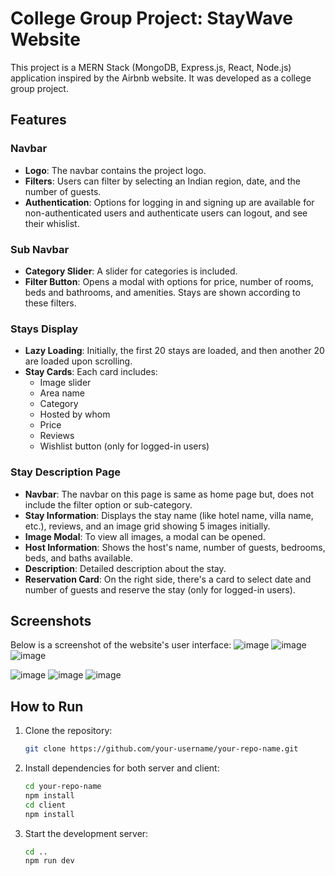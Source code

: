 # College Group Project: StayWave Website

This project is a MERN Stack (MongoDB, Express.js, React, Node.js) application inspired by the Airbnb website. It was developed as a college group project. 

## Features

### Navbar
- **Logo**: The navbar contains the project logo.
- **Filters**: Users can filter by selecting an Indian region, date, and the number of guests.
- **Authentication**: Options for logging in and signing up are available for non-authenticated users and authenticate users can logout, and see their whislist.

### Sub Navbar
- **Category Slider**: A slider for categories is included.
- **Filter Button**: Opens a modal with options for price, number of rooms, beds and bathrooms, and amenities. Stays are shown according to these filters.

### Stays Display
- **Lazy Loading**: Initially, the first 20 stays are loaded, and then another 20 are loaded upon scrolling.
- **Stay Cards**: Each card includes:
  - Image slider
  - Area name
  - Category
  - Hosted by whom
  - Price
  - Reviews
  - Wishlist button (only for logged-in users)

### Stay Description Page
- **Navbar**: The navbar on this page is same as home page but, does not include the filter option or sub-category.
- **Stay Information**: Displays the stay name (like hotel name, villa name, etc.), reviews, and an image grid showing 5 images initially.
- **Image Modal**: To view all images, a modal can be opened.
- **Host Information**: Shows the host's name, number of guests, bedrooms, beds, and baths available.
- **Description**: Detailed description about the stay.
- **Reservation Card**: On the right side, there's a card to select date and number of guests and reserve the stay (only for logged-in users).

## Screenshots
Below is a screenshot of the website's user interface:
![image](https://github.com/VirtiShah247/StayWave-Website/assets/102175129/0bfcbb19-9c5c-4825-917f-1e37956cb75e)
![image](https://github.com/VirtiShah247/StayWave-Website/assets/102175129/9ecf7304-b3f7-468b-a6ef-68c72e9d8a1e)
![image](https://github.com/VirtiShah247/StayWave-Website/assets/102175129/404143d7-d10c-43c0-93f0-95777205ad2d)

![image](https://github.com/VirtiShah247/StayWave-Website/assets/102175129/bb6575b8-a9cb-4e87-b084-85db22d75ea5)
![image](https://github.com/VirtiShah247/StayWave-Website/assets/102175129/ab7148a8-8ffc-469e-a3d2-f094101f7c66)
![image](https://github.com/VirtiShah247/StayWave-Website/assets/102175129/25edb063-2196-412c-84a2-4d6d43179437)



## How to Run

1. Clone the repository:
    ```bash
    git clone https://github.com/your-username/your-repo-name.git
    ```
2. Install dependencies for both server and client:
    ```bash
    cd your-repo-name
    npm install
    cd client
    npm install
    ```
3. Start the development server:
    ```bash
    cd ..
    npm run dev
    ```
